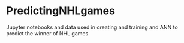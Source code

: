 # PredictingNHLgames
Jupyter notebooks and data used in creating and training and ANN to predict the winner of NHL games
